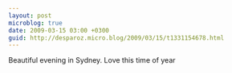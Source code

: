 ```yaml
---
layout: post
microblog: true
date: 2009-03-15 03:00 +0300
guid: http://desparoz.micro.blog/2009/03/15/t1331154678.html
---
```

Beautiful evening in Sydney. Love this time of year
